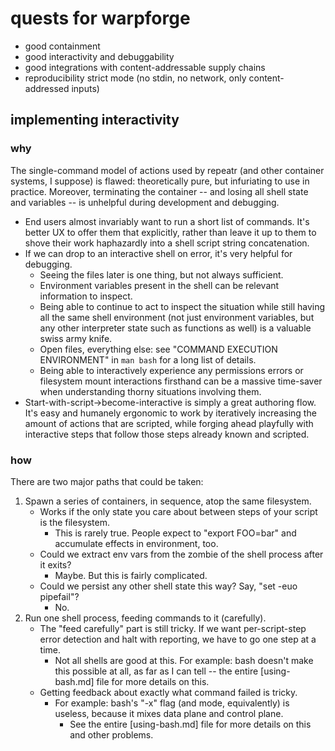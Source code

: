 quests for warpforge
====================

- good containment
- good interactivity and debuggability
- good integrations with content-addressable supply chains
- reproducibility strict mode (no stdin, no network, only content-addressed inputs)


implementing interactivity
--------------------------

### why

The single-command model of actions used by repeatr (and other container systems, I suppose) is flawed:
theoretically pure, but infuriating to use in practice.
Moreover, terminating the container -- and losing all shell state and variables -- is unhelpful during development and debugging.

- End users almost invariably want to run a short list of commands.
  It's better UX to offer them that explicitly, rather than leave it up to them
  to shove their work haphazardly into a shell script string concatenation.
- If we can drop to an interactive shell on error, it's very helpful for debugging.
	- Seeing the files later is one thing, but not always sufficient.
	- Environment variables present in the shell can be relevant information to inspect.
	- Being able to continue to act to inspect the situation while still having all the same shell environment
	  (not just environment variables, but any other interpreter state such as functions as well)
	  is a valuable swiss army knife. 
	- Open files, everything else: see "COMMAND EXECUTION ENVIRONMENT" in `man bash` for a long list of details.
	- Being able to interactively experience any permissions errors or filesystem mount interactions
	  firsthand can be a massive time-saver when understanding thorny situations involving them.
- Start-with-script->become-interactive is simply a great authoring flow.
  It's easy and humanely ergonomic to work by iteratively increasing the amount of actions that are scripted,
  while forging ahead playfully with interactive steps that follow those steps already known and scripted.

### how

There are two major paths that could be taken:

1. Spawn a series of containers, in sequence, atop the same filesystem.
	- Works if the only state you care about between steps of your script is the filesystem.
		- This is rarely true.  People expect to "export FOO=bar" and accumulate effects in environment, too.
	- Could we extract env vars from the zombie of the shell process after it exits?
		- Maybe.  But this is fairly complicated.
	- Could we persist any other shell state this way?  Say, "set -euo pipefail"?
		- No.
2. Run one shell process, feeding commands to it (carefully).
	- The "feed carefully" part is still tricky.  If we want per-script-step error detection and halt with reporting, we have to go one step at a time.
		- Not all shells are good at this.  For example: bash doesn't make this possible at all, as far as I can tell -- the entire [using-bash.md] file for more details on this.
	- Getting feedback about exactly what command failed is tricky.
		- For example: bash's "-x" flag (and mode, equivalently) is useless, because it mixes data plane and control plane.
			- See the entire [using-bash.md] file for more details on this and other problems.
